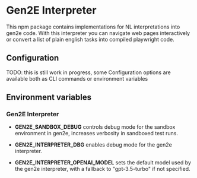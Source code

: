 # Gen2E Interpreter

This npm package contains implementations for NL interpretations into gen2e code. With this interpreter you can navigate web pages interactively or convert a list of plain english tasks into compiled playwright code.

## Configuration

TODO: this is still work in progress, some Configuration options are available both as CLI commands or environment variables

## Environment variables

### Gen2E Interpreter
- **GEN2E_SANDBOX_DEBUG**
  controls debug mode for the sandbox environment in gen2e, increases verbosity in sandboxed test runs.

- **GEN2E_INTERPRETER_DBG**
  enables debug mode for the gen2e interpreter.

- **GEN2E_INTERPRETER_OPENAI_MODEL**
  sets the default model used by the gen2e interpreter, with a fallback to "gpt-3.5-turbo" if not specified.